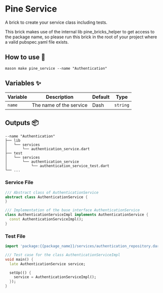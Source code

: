 # Pine Service

A brick to create your service class including tests.

This brick makes use of the internal lib pine_bricks_helper to get access to the package name, so please run this brick
in the root of your project where a valid pubspec.yaml file exists.

## How to use 🚀

```
mason make pine_service --name "Authentication"
```

## Variables ✨

| Variable | Description             | Default | Type     |
|----------|-------------------------|---------|----------|
| `name`   | The name of the service | Dash    | `string` |

## Outputs 📦

```
--name "Authentication"
├── lib
│   └── services
│       └── authentication_service.dart
├── test
│   └── services
│       └── authentication_service
│           └── authentication_service_test.dart
└── ...
```

### Service File

```dart
/// Abstract class of AuthenticationService
abstract class AuthenticationService {
}

/// Implementation of the base interface AuthenticationService
class AuthenticationServiceImpl implements AuthenticationService {
  const AuthenticationServiceImpl();
}

```

### Test File

```dart
import 'package:{{package_name}}/services/authentication_repository.dart';

/// Test case for the class AuthenticationServiceImpl
void main() {
  late AuthenticationService service;

  setUp(() {
    service = AuthenticationServiceImpl();
  });
}
```
